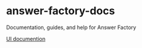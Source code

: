 # answer-factory-docs
Documentation, guides, and help for Answer Factory

[UI documention](../master/docs/AnswerFactoryHelp.md)

